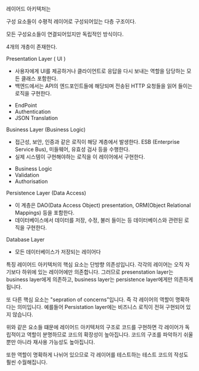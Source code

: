 레이어드 아키텍처는

구성 요소들이 수평적 레이어로 구성되어있는 다층 구조이다.

모든 구성요소들이 연결되어있지만 독립적인 방식이다.

4개의 개층이 존재한다.

Presentation Layer ( UI )
- 사용자에게 UI를 제공하거나 클라이언트로 응답을 다시 보내는 역할을 담당하는 모든 클래스 포함한다.
- 백엔드에서는 API의 엔드포인트들에 해당되며 전송된 HTTP 요청들을 읽어 들이는 로직을 구현한다.
* EndPoint
* Authentication
* JSON Translation
 
Business Layer (Business Logic)
- 접근성, 보안, 인증과 같은 로직이 해당 계층에서 발생한다. ESB (Enterprise Service Bus), 미들웨어, 유효성 검사 등을 수행한다.
- 실제 시스템이 구현해야하는 로직을 이 레이어에서 구현한다.
* Business Logic
* Validation
* Authorisation

Persistence Layer (Data Access)
- 이 계층은 DAO(Data Access Object) presentation, ORM(Object Relational Mappings) 등을 포함한다.
- 데이터베이스에서 데이터를 저장, 수정, 불러 들이는 등 데이터베이스와 관련된 로직을 구현한다.

Database Layer
- 모든 데이터베이스가 저장되는 레이어다


특징
레이어드 아키텍처의 핵심 요소는 단방향 의존성입니다. 각각의 레이어는 오직 자기보다 하위에 있는 레이어에만 의존합니다. 그러므로 presenstation layer는 business layer에게 의존하고, business layer는 persistence layer에게만 의존하게 됩니다.

또 다른 핵심 요소는 "sepration of concerns"입니다. 즉 각 레이어의 역할이 명확하다는 의미입니다. 예를들어 Persistation layer에는 비즈니스 로직이 전혀 구현되어 있지 않습니다.

위와 같은 요소들 떄문에 레이어드 아키텍처의 구조로 코드를 구현하면 각 레이어가 독립적이고 역할이 분명하므로 코드의 확장성이 높아집니다. 코드의 구조를 파악하기 쉬울 뿐만 아니라 재사용 가능성도 높아집니다.

또한 역할이 명확하게 나뉘어 있으므로 각 레이어를 테스트하는 테스트 코드의 작성도 훨씬 수월해집니다. 

